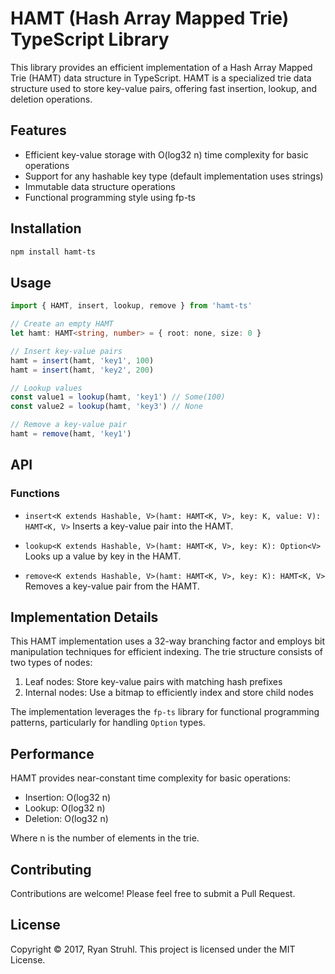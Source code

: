 # HAMT (Hash Array Mapped Trie) TypeScript Library

This library provides an efficient implementation of a Hash Array Mapped Trie (HAMT) data structure in TypeScript. HAMT is a specialized trie data structure used to store key-value pairs, offering fast insertion, lookup, and deletion operations.

## Features

- Efficient key-value storage with O(log32 n) time complexity for basic operations
- Support for any hashable key type (default implementation uses strings)
- Immutable data structure operations
- Functional programming style using fp-ts

## Installation

```bash
npm install hamt-ts
```

## Usage

```typescript
import { HAMT, insert, lookup, remove } from 'hamt-ts'

// Create an empty HAMT
let hamt: HAMT<string, number> = { root: none, size: 0 }

// Insert key-value pairs
hamt = insert(hamt, 'key1', 100)
hamt = insert(hamt, 'key2', 200)

// Lookup values
const value1 = lookup(hamt, 'key1') // Some(100)
const value2 = lookup(hamt, 'key3') // None

// Remove a key-value pair
hamt = remove(hamt, 'key1')
```

## API

### Functions

- `insert<K extends Hashable, V>(hamt: HAMT<K, V>, key: K, value: V): HAMT<K, V>`
  Inserts a key-value pair into the HAMT.

- `lookup<K extends Hashable, V>(hamt: HAMT<K, V>, key: K): Option<V>`
  Looks up a value by key in the HAMT.

- `remove<K extends Hashable, V>(hamt: HAMT<K, V>, key: K): HAMT<K, V>`
  Removes a key-value pair from the HAMT.

## Implementation Details

This HAMT implementation uses a 32-way branching factor and employs bit manipulation techniques for efficient indexing. The trie structure consists of two types of nodes:

1. Leaf nodes: Store key-value pairs with matching hash prefixes
2. Internal nodes: Use a bitmap to efficiently index and store child nodes

The implementation leverages the `fp-ts` library for functional programming patterns, particularly for handling `Option` types.

## Performance

HAMT provides near-constant time complexity for basic operations:

- Insertion: O(log32 n)
- Lookup: O(log32 n)
- Deletion: O(log32 n)

Where n is the number of elements in the trie.

## Contributing

Contributions are welcome! Please feel free to submit a Pull Request.

## License

Copyright © 2017, Ryan Struhl. This project is licensed under the MIT License.
